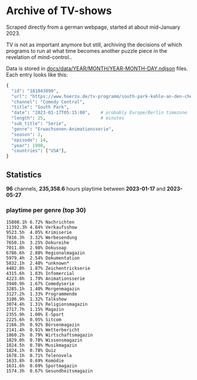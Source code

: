 # Archive of TV-shows

Scraped directly from a german webpage, started at about mid-January 2023.

TV is not as important anymore but still, archiving the decisions of which programs to run at what time
becomes another puzzle piece in the revelation of mind-control.. 

Data is stored in [docs/data/YEAR/MONTH/YEAR-MONTH-DAY.ndjson](docs/data/) files. 
Each entry looks like this:

```python
{
  "id": "181043890", 
  "url": "https://www.hoerzu.de/tv-programm/south-park-kohle-an-den-chefkoch/bid_181043890/", 
  "channel": "Comedy Central", 
  "title": "South Park", 
  "date": "2023-01-17T05:15:00",    # probably Europe/Berlin timezone 
  "length": 25,                     # minutes 
  "sub_title": "Serie", 
  "genre": "Erwachsenen-Animationsserie", 
  "season": 2, 
  "episode": 14, 
  "year": 1998, 
  "countries": ["USA"],
}
```

## Statistics

**96** channels, **235,358.6** hours playtime between **2023-01-17** and **2023-05-27**


### playtime per genre (top 30)

    15808.1h 6.72% Nachrichten
    11392.3h 4.84% Verkaufsshow
    9523.5h  4.05% Krimiserie
    7816.3h  3.32% Werbesendung
    7650.1h  3.25% Dokureihe
    7011.8h  2.98% Dokusoap
    6786.6h  2.88% Regionalmagazin
    5979.4h  2.54% Dokumentation
    5832.1h  2.48% *unknown*
    4402.8h  1.87% Zeichentrickserie
    4315.6h  1.83% Infomercial
    4223.8h  1.79% Animationsserie
    3940.9h  1.67% Comedyserie
    3285.1h  1.40% Morgenmagazin
    3127.2h  1.33% Programmende
    3106.9h  1.32% Talkshow
    3074.4h  1.31% Religionsmagazin
    2717.7h  1.15% Magazin
    2355.9h  1.00% E-Sport
    2225.6h  0.95% Sitcom
    2166.3h  0.92% Börsenmagazin
    2141.4h  0.91% Wetterbericht
    1860.2h  0.79% Wirtschaftsmagazin
    1829.0h  0.78% Wissensmagazin
    1824.5h  0.78% Musikmagazin
    1824.1h  0.78% Quiz
    1678.1h  0.71% Telenovela
    1633.8h  0.69% Komödie
    1631.6h  0.69% Sportmagazin
    1574.3h  0.67% Gesundheitsmagazin
